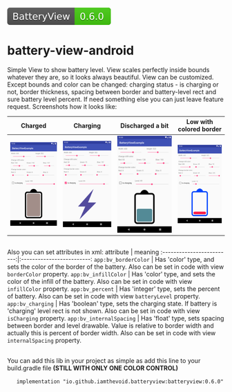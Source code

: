 
[<img src="media/lib.svg">](https://search.maven.org/search?q=g:io.github.iamthevoid.batteryview)  

# battery-view-android

Simple View to show battery level. View scales perfectly inside bounds whatever they are, so it looks always beautiful. View can be customized. Except bounds and color can be changed: charging status - is charging or not, border thickness, spacing between border and battery-level rect and sure battery level percent. If need something else you can just leave feature request. Screenshots how it looks like:

Charged             |  Charging          |  Discharged a bit       |  Low with colored border
:-------------------------:|:-------------------------:|:-------------------------:|:-------------------------:
![charged](media/charged.png "Charged")   |  ![charging](media/charging.png "Charging") |  ![discharged](media/discharged.png "Discharged a bit") | ![borderColor](media/borderColor.png "Low with colored border")
##

Also you can set attributes in xml:
attribute             |  meaning
:-------------------------:|:-------------------------:
```app:bv_borderColor``` | Has 'color' type, and sets the color of the border of the battery. Also can be set in code with view `borderColor` property.
```app:bv_infillColor``` | Has 'color' type, and sets the color of the infill of the battery. Also can be set in code with view `infillColor` property.
```app:bv_percent``` | Has 'integer' type, sets the percent of battery. Also can be set in code with view `batteryLevel` property.
```app:bv_charging``` | Has 'boolean' type, sets the charging state. If battery is 'charging' level rect is not shown. Also can be set in code with view `isCharging` property.
```app:bv_internalSpacing``` | Has 'float' type, sets spacing between border and level drawable. Value is relative to border width and actually this is percent of border width. Also can be set in code with view `internalSpacing` property.
##
You can add this lib in your project as simple as add this line to your build.gradle file **(STILL WITH ONLY ONE COLOR CONTROL)**

```
   implementation "io.github.iamthevoid.batteryview:batteryview:0.6.0"
```
